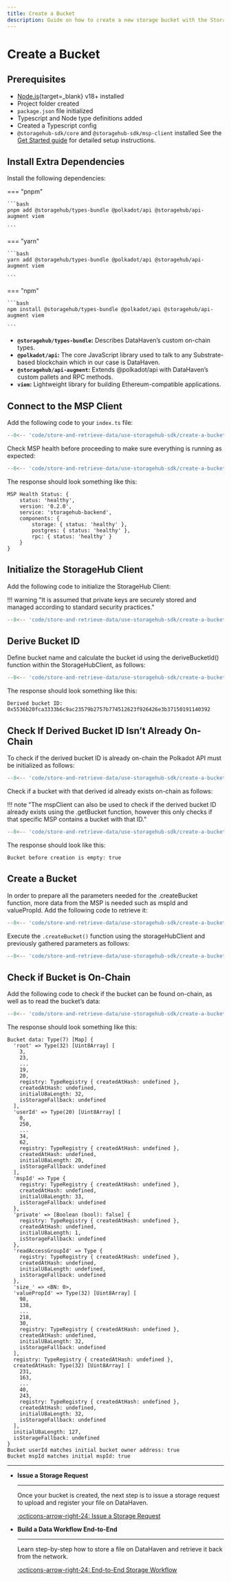 ```yaml
---
title: Create a Bucket
description: Guide on how to create a new storage bucket with the StorageHub SDK.
---
```


# Create a Bucket

## Prerequisites
- [Node.js](https://nodejs.org/en/download){target=_blank} v18+ installed
- Project folder created
- `package.json` file initialized
- Typescript and Node type definitions added
- Created a Typescript config
- `@storagehub-sdk/core` and `@storagehub-sdk/msp-client` installed 
See the [Get Started guide](/store-and-retrieve-data/use-storagehub-sdk/get-started.md) for detailed setup instructions.

## Install Extra Dependencies

Install the following dependencies:

=== "pnpm"

    ```bash
    pnpm add @storagehub/types-bundle @polkadot/api @storagehub/api-augment viem

    ```
=== "yarn"

    ```bash
    yarn add @storagehub/types-bundle @polkadot/api @storagehub/api-augment viem

    ```
=== "npm"

    ```bash
    npm install @storagehub/types-bundle @polkadot/api @storagehub/api-augment viem

    ```

- **`@storagehub/types-bundle`:** Describes DataHaven’s custom on-chain types.
- **`@polkadot/api`:** The core JavaScript library used to talk to any Substrate-based blockchain which in our case is DataHaven.
- **`@storagehub/api-augment`:** Extends @polkadot/api with DataHaven’s custom pallets and RPC methods.
- **`viem`:** Lightweight library for building Ethereum-compatible applications.

## Connect to the MSP Client

Add the following code to your `index.ts` file:

```ts title="index.ts"
--8<-- 'code/store-and-retrieve-data/use-storagehub-sdk/create-a-bucket/connect-to-the-msp-client.ts'
```

Check MSP health before proceeding to make sure everything is running as expected:

```ts title="index.ts"
--8<-- 'code/store-and-retrieve-data/use-storagehub-sdk/create-a-bucket/msp-health.ts'
```

The response should look something like this:

```text
MSP Health Status: {
    status: 'healthy',
    version: '0.2.0',
    service: 'storagehub-backend',
    components: {
        storage: { status: 'healthy' },
        postgres: { status: 'healthy' },
        rpc: { status: 'healthy' }
    }
}
```

## Initialize the StorageHub Client 

Add the following code to initialize the StorageHub Client:

!!! warning "It is assumed that private keys are securely stored and managed according to standard security practices."

```ts title="index.ts"
--8<-- 'code/store-and-retrieve-data/use-storagehub-sdk/create-a-bucket/initialize-storagehub-client.ts'
```
    
## Derive Bucket ID

Define bucket name and calculate the bucket id using the deriveBucketId() function within the StorageHubClient, as follows:

```ts title="index.ts"
--8<-- 'code/store-and-retrieve-data/use-storagehub-sdk/create-a-bucket/derive-bucket-id.ts'
```

The response should look something like this:

```text
Derived bucket ID: 0x5536b20fca3333b6c9ac23579b2757b774512623f926426e3b37150191140392
```

## Check If Derived Bucket ID Isn’t Already On-Chain

To check if the derived bucket ID is already on-chain the Polkadot API must be initialized as follows:

```ts title="index.ts"
--8<-- 'code/store-and-retrieve-data/use-storagehub-sdk/create-a-bucket/initialize-polkadot-api.ts'
```

Check if a bucket with that derived id already exists on-chain as follows:

!!! note "The mspClient can also be used to check if the derived bucket ID already exists using the .getBucket function, however this only checks if that specific MSP contains a bucket with that ID."

```ts title="index.ts"
--8<-- 'code/store-and-retrieve-data/use-storagehub-sdk/create-a-bucket/does-derived-bucket-id-exist.ts'
```

The response should look like this:

```text
Bucket before creation is empty: true
```

## Create a Bucket

In order to prepare all the parameters needed for the .createBucket function, more data from the MSP is needed such as mspId and valuePropId. Add the following code to retrieve it:

```ts title="index.ts"
--8<-- 'code/store-and-retrieve-data/use-storagehub-sdk/create-a-bucket/create-a-bucket-prep.ts'
```

Execute the `.createBucket()` function using the storageHubClient and previously gathered parameters as follows:

```ts title="index.ts"
--8<-- 'code/store-and-retrieve-data/use-storagehub-sdk/create-a-bucket/create-a-bucket.ts'
```

## Check if Bucket is On-Chain

Add the following code to check if the bucket can be found on-chain, as well as to read the bucket’s data:

```ts title="index.ts"
--8<-- 'code/store-and-retrieve-data/use-storagehub-sdk/create-a-bucket/is-bucket-on-chain.ts'
```

The response should look something like this:

```text
Bucket data: Type(7) [Map] {
  'root' => Type(32) [Uint8Array] [
    3,
    23,
    ...
    19,
    20,
    registry: TypeRegistry { createdAtHash: undefined },
    createdAtHash: undefined,
    initialU8aLength: 32,
    isStorageFallback: undefined
  ],
  'userId' => Type(20) [Uint8Array] [
    0,
    250,
    ...
    34,
    62,
    registry: TypeRegistry { createdAtHash: undefined },
    createdAtHash: undefined,
    initialU8aLength: 20,
    isStorageFallback: undefined
  ],
  'mspId' => Type {
    registry: TypeRegistry { createdAtHash: undefined },
    createdAtHash: undefined,
    initialU8aLength: 33,
    isStorageFallback: undefined
  },
  'private' => [Boolean (bool): false] {
    registry: TypeRegistry { createdAtHash: undefined },
    createdAtHash: undefined,
    initialU8aLength: 1,
    isStorageFallback: undefined
  },
  'readAccessGroupId' => Type {
    registry: TypeRegistry { createdAtHash: undefined },
    createdAtHash: undefined,
    initialU8aLength: undefined,
    isStorageFallback: undefined
  },
  'size_' => <BN: 0>,
  'valuePropId' => Type(32) [Uint8Array] [
    98,
    138,
    ...
    218,
    30,
    registry: TypeRegistry { createdAtHash: undefined },
    createdAtHash: undefined,
    initialU8aLength: 32,
    isStorageFallback: undefined
  ],
  registry: TypeRegistry { createdAtHash: undefined },
  createdAtHash: Type(32) [Uint8Array] [
    231,
    163,
    ...
    40,
    243,
    registry: TypeRegistry { createdAtHash: undefined },
    createdAtHash: undefined,
    initialU8aLength: 32,
    isStorageFallback: undefined
  ],
  initialU8aLength: 127,
  isStorageFallback: undefined
}
Bucket userId matches initial bucket owner address: true
Bucket mspId matches initial mspId: true
```

---

<div class="grid cards" markdown>

-   __Issue a Storage Request__

    ---

    Once your bucket is created, the next step is to issue a storage request to upload and register your file on DataHaven.

    [:octicons-arrow-right-24: Issue a Storage Request](/store-and-retrieve-data/use-storagehub-sdk/issue-a-storage-request.md)

-   __Build a Data Workflow End-to-End__

    ---

    Learn step-by-step how to store a file on DataHaven and retrieve it back from the network.

    [:octicons-arrow-right-24: End-to-End Storage Workflow](/store-and-retrieve-data/use-storagehub-sdk/end-to-end-storage-workflow.md)

</div>